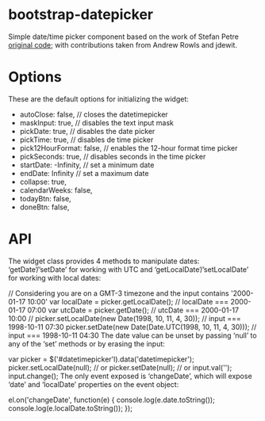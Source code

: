 # bootstrap-datepicker

Simple date/time picker component based on the work of Stefan Petre  [original code](http://www.eyecon.ro/bootstrap-datepicker/); with contributions taken from Andrew Rowls and jdewit.

# Options

These are the default options for initializing the widget:

*  autoClose: false,          // closes the datetimepicker
*  maskInput: true,           // disables the text input mask
*  pickDate: true,            // disables the date picker
*  pickTime: true,            // disables de time picker
*  pick12HourFormat: false,   // enables the 12-hour format time picker
*  pickSeconds: true,         // disables seconds in the time picker
*  startDate: -Infinity,      // set a minimum date
*  endDate: Infinity          // set a maximum date
*  collapse: true,
*  calendarWeeks: false,
*  todayBtn: false,
*  doneBtn: false,
  

# API

The widget class provides 4 methods to manipulate dates: ‘getDate’/’setDate’ for working with UTC and ‘getLocalDate’/’setLocalDate’ for working with local dates:

// Considering you are on a GMT-3 timezone and the input contains '2000-01-17 10:00'
var localDate = picker.getLocalDate(); // localDate === 2000-01-17 07:00
var utcDate = picker.getDate(); // utcDate === 2000-01-17 10:00
//
picker.setLocalDate(new Date(1998, 10, 11, 4, 30)); // input === 1998-10-11 07:30
picker.setDate(new Date(Date.UTC(1998, 10, 11, 4, 30))); // input === 1998-10-11 04:30
The date value can be unset by passing ‘null’ to any of the ‘set’ methods or by erasing the input:

var picker = $('#datetimepicker'l).data('datetimepicker');
picker.setLocalDate(null);
// or
picker.setDate(null);
// or
input.val('');
input.change();
The only event exposed is ‘changeDate’, which will expose ‘date’ and ‘localDate’ properties on the event object:

el.on('changeDate', function(e) {
  console.log(e.date.toString());
  console.log(e.localDate.toString());
});

  
